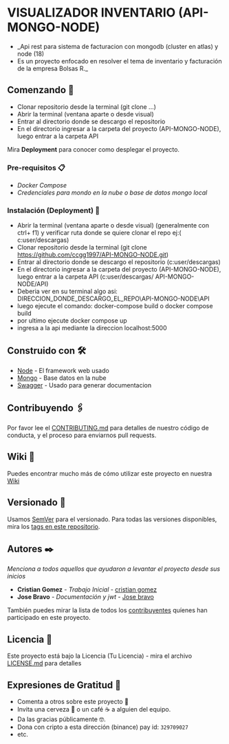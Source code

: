 # VISUALIZADOR INVENTARIO (API-MONGO-NODE)

* _Api rest para sistema de facturacion con mongodb (cluster en atlas) y node (18) 
*  Es un proyecto enfocado en resolver el tema de inventario y facturación de la empresa Bolsas R._

## Comenzando 🚀

   * Clonar repositorio desde la terminal (git clone ...) 
   * Abrir la terminal (ventana aparte o desde visual) 
   * Entrar al directorio donde se descargo el repositorio 
   * En el directorio ingresar a la carpeta del proyecto (API-MONGO-NODE), luego entrar a la carpeta API

Mira **Deployment** para conocer como desplegar el proyecto.


### Pre-requisitos 📋

* _Docker Compose_
* _Credenciales para mondo en la nube o base de datos mongo local_

### Instalación (Deployment) 🔧
 
  * Abrir la terminal (ventana aparte o desde visual) (generalmente con ctrl+ f1) y verificar ruta donde se quiere clonar el repo
    ej:( c:user/descargas)
  * Clonar repositorio desde la terminal (git clone https://github.com/ccgg1997/API-MONGO-NODE.git)
  * Entrar al directorio donde se descargo el repositorio (c:user/descargas)
  * En el directorio ingresar a la carpeta del proyecto (API-MONGO-NODE), luego entrar a la carpeta API (c:user/descargas/      API-MONGO-NODE/API)
  * Deberia ver en su terminal algo asi: DIRECCION_DONDE_DESCARGO_EL_REPO\API-MONGO-NODE\API 
  * luego ejecute el comando: docker-compose build o docker compose build 
  * por ultimo ejecute docker compose up
  * ingresa a la api mediante la direccion localhost:5000


## Construido con 🛠️

* [Node](http://www.nodejs.org) - El framework web usado
* [Mongo](https://mongodb.com) - Base datos en la nube
* [Swagger](https://swagger.io) - Usado para generar documentacion

## Contribuyendo 🖇️

Por favor lee el [CONTRIBUTING.md](https://gist.github.com/villanuevand/xxxxxx) para detalles de nuestro código de conducta, y el proceso para enviarnos pull requests.

## Wiki 📖

Puedes encontrar mucho más de cómo utilizar este proyecto en nuestra [Wiki](https://github.com/tu/proyecto/wiki)

## Versionado 📌

Usamos [SemVer](http://semver.org/) para el versionado. Para todas las versiones disponibles, mira los [tags en este repositorio](https://github.com/tu/proyecto/tags).

## Autores ✒️

_Menciona a todos aquellos que ayudaron a levantar el proyecto desde sus inicios_

* **Cristian Gomez** - *Trabajo Inicial* - [cristian gomez](https://github.com/ccgg1997)
* **Jose Bravo** - *Documentación y jwt* - [Jose bravo](#fulanito-de-tal)

También puedes mirar la lista de todos los [contribuyentes](https://github.com/your/project/contributors) quíenes han participado en este proyecto. 

## Licencia 📄

Este proyecto está bajo la Licencia (Tu Licencia) - mira el archivo [LICENSE.md](LICENSE.md) para detalles

## Expresiones de Gratitud 🎁

* Comenta a otros sobre este proyecto 📢
* Invita una cerveza 🍺 o un café ☕ a alguien del equipo. 
* Da las gracias públicamente 🤓.
* Dona con cripto a esta dirección (binance) pay id: `329709027`
* etc.

